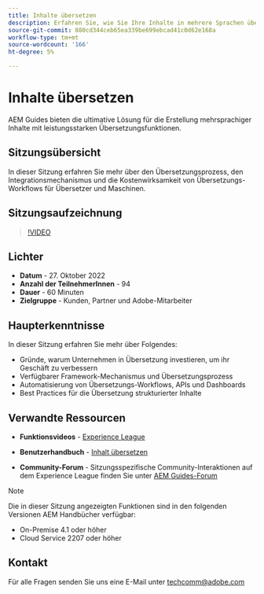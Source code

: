 ```yaml
---
title: Inhalte übersetzen
description: Erfahren Sie, wie Sie Ihre Inhalte in mehrere Sprachen übersetzen können.
source-git-commit: 880cd344ceb65ea339be699ebcad41c0d62e168a
workflow-type: tm+mt
source-wordcount: '166'
ht-degree: 5%

---
```


# Inhalte übersetzen

AEM Guides bieten die ultimative Lösung für die Erstellung mehrsprachiger Inhalte mit leistungsstarken Übersetzungsfunktionen.

## Sitzungsübersicht

In dieser Sitzung erfahren Sie mehr über den Übersetzungsprozess, den Integrationsmechanismus und die Kostenwirksamkeit von Übersetzungs-Workflows für Übersetzer und Maschinen.

## Sitzungsaufzeichnung

>[!VIDEO](https://video.tv.adobe.com/v/3414140/translation-aem-guides?quality=12&learn=on)

## Lichter

- **Datum** - 27. Oktober 2022
- **Anzahl der TeilnehmerInnen** - 94
- **Dauer** - 60 Minuten
- **Zielgruppe** - Kunden, Partner und Adobe-Mitarbeiter

## Haupterkenntnisse

In dieser Sitzung erfahren Sie mehr über Folgendes:
- Gründe, warum Unternehmen in Übersetzung investieren, um ihr Geschäft zu verbessern
- Verfügbarer Framework-Mechanismus und Übersetzungsprozess
- Automatisierung von Übersetzungs-Workflows, APIs und Dashboards
- Best Practices für die Übersetzung strukturierter Inhalte

## Verwandte Ressourcen

- **Funktionsvideos** -  [Experience League](https://experienceleague.adobe.com/docs/experience-manager-guides-learn/videos/advanced-user-guide/overview.html?lang=en)

- **Benutzerhandbuch** - [Inhalt übersetzen](https://help.adobe.com/en_US/xml-documentation-for-adobe-experience-manager/index.html#t=DXML-master-map%2Ftranslation.html)

- **Community-Forum** - Sitzungsspezifische Community-Interaktionen auf dem Experience League finden Sie unter [AEM Guides-Forum](https://experienceleaguecommunities.adobe.com/t5/experience-manager-guides/bd-p/xml-documentation-discussions)

>[!NOTE]
>
> Die in dieser Sitzung angezeigten Funktionen sind in den folgenden Versionen AEM Handbücher verfügbar:
> - On-Premise 4.1 oder höher
> - Cloud Service 2207 oder höher

## Kontakt

Für alle Fragen senden Sie uns eine E-Mail unter <techcomm@adobe.com>
